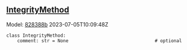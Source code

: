 ## [IntegrityMethod](https://github.com/spdx/spdx-3-model/blob/main/model/Core/Classes/IntegrityMethod.md)
Model: [828388b](https://github.com/spdx/spdx-3-model/commit/828388b98c2374f1af6b760ab87fee0d4a11e3f4) 2023-07-05T10:09:48Z
```
class IntegrityMethod:
    comment: str = None                                # optional 
```
